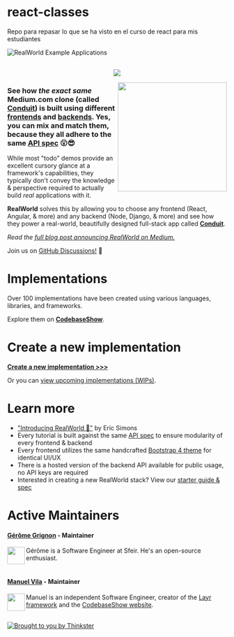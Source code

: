 # react-classes
Repo para repasar lo que se ha visto en el curso  de react para mis estudiantes 

![RealWorld Example Applications](media/realworld-dual-mode.png)

<p align="center" style="margin-top: 30px;">
<img src="media/stacks_hr.gif"  />
</p>

<a href="https://demo.realworld.io/"><img src="media/conduit_l.png" align="right" width="250px" /></a>

### See how _the exact same_ Medium.com clone (called [Conduit](https://demo.realworld.io)) is built using different [frontends](https://codebase.show/projects/realworld?category=frontend) and [backends](https://codebase.show/projects/realworld?category=backend). Yes, you can mix and match them, because **they all adhere to the same [API spec](https://realworld-docs.netlify.app/docs/specs/backend-specs/introduction)** 😮😎

While most "todo" demos provide an excellent cursory glance at a framework's capabilities, they typically don't convey the knowledge & perspective required to actually build _real_ applications with it.

**RealWorld** solves this by allowing you to choose any frontend (React, Angular, & more) and any backend (Node, Django, & more) and see how they power a real-world, beautifully designed full-stack app called [**Conduit**](https://demo.realworld.io).

_Read the [full blog post announcing RealWorld on Medium.](https://medium.com/@ericsimons/introducing-realworld-6016654d36b5)_

Join us on [GitHub Discussions!](https://github.com/gothinkster/realworld/discussions) 🎉

# Implementations

Over 100 implementations have been created using various languages, libraries, and frameworks.

Explore them on [**CodebaseShow**](https://codebase.show/projects/realworld).

# Create a new implementation

[**Create a new implementation >>>**](https://realworld-docs.netlify.app/docs/implementation-creation/introduction)

Or you can [view upcoming implementations (WIPs)](https://github.com/gothinkster/realworld/discussions/categories/wip-implementations).

# Learn more

- ["Introducing RealWorld 🙌"](https://medium.com/@ericsimons/introducing-realworld-6016654d36b5) by Eric Simons
- Every tutorial is built against the same [API spec](api/) to ensure modularity of every frontend & backend
- Every frontend utilizes the same handcrafted [Bootstrap 4 theme](https://github.com/gothinkster/conduit-bootstrap-template) for identical UI/UX
- There is a hosted version of the backend API available for public usage, no API keys are required
- Interested in creating a new RealWorld stack? View our [starter guide & spec](https://realworld-docs.netlify.app/docs/implementation-creation/introduction)

# Active Maintainers

#### [Gérôme Grignon](https://github.com/geromegrignon) - Maintainer

<img align="left" width="40" height="40" src="https://avatars.githubusercontent.com/u/32737308?v=4">

Gérôme is a Software Engineer at Sfeir. He's an open-source enthusiast.<br /><br />

#### [Manuel Vila](https://github.com/mvila) - Maintainer

<img align="left" width="40" height="40" src="https://avatars.githubusercontent.com/u/381671?v=40">

Manuel is an independent Software Engineer, creator of the [Layr framework](https://layrjs.com) and the [CodebaseShow website](https://codebase.show/).<br /><br />

[![Brought to you by Thinkster](media/end.png)](https://thinkster.io)
